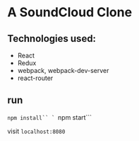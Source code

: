 # A SoundCloud Clone

## Technologies used:
- React
- Redux
- webpack, webpack-dev-server
- react-router

## run
```npm install``
`
```npm start```

visit `localhost:8080`
